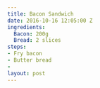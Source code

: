 ```yaml
---
title: Bacon Sandwich
date: 2016-10-16 12:05:00 Z
ingredients:
  Bacon: 200g
  Bread: 2 slices
steps:
- Fry bacon
- Butter bread
- 
layout: post
---
```


